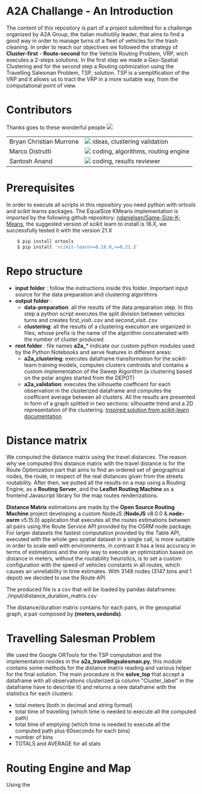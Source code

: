 # A2A Challange - An Introduction

The content of this repository is part of a project submitted for a challenge organized by A2A Group, the italian multiutiliy leader, that aims to find a good way in order to manage turns of a fleet of vehicles for the trash cleaning.
In order to reach our objectives we followed the strategy of **Cluster-first** - **Route-second** for the Vehicle Routing Problem, VRP, wich executes a 2-steps solutions. In the first step we made a Geo-Spatial Clustering and for the second step a Routing optimization using the Travelling Salesman Problem, TSP, solution. TSP is a semplification of the VRP and it allows us to tract the VRP in a more suitable way, from the computational point of view.

# Contributors 
Thanks goes to these wonderful people <img src="https://cdn1.iconfinder.com/data/icons/addiction-drugs-2/24/addiction_Coffee_1-24.png" />
<table>
    <tr>
        <td>Bryan Christian Murrone</td>
        <td><img src="https://cdn3.iconfinder.com/data/icons/technology-1-1/512/technology-machine-electronic-device-23-16.png"/> ideas, clustering validation</td>
    </tr>
    <tr>
        <td>Marco Distrutti</td>
        <td><img src="https://cdn2.iconfinder.com/data/icons/business-process-1/512/epc-16.png"/> coding, algorithms, routing engine</td>
    </tr>
    <tr>
        <td>Santosh Anand</td>
        <td><img src="https://cdn2.iconfinder.com/data/icons/miscellaneous-37/100/improving_quality_chart-16.png"/> coding, results reviewer</td>
    </tr>
</table>

# Prerequisites

In order to execute all scripts in this repository you need python with ortools and scikit learns packages. The EqualSize KMeans implementation is imported by the following github repository: [ndanielsen/Same-Size-K-Means](https://github.com/ndanielsen/Same-Size-K-Means), the suggested version of scikit learn to install is 18.X, we successfully tested it with the version 21.X

```sh
    $ pip install ortools
    $ pip install 'scikit-learn>=0.18.0,<=0.21.3'
```

# Repo structure

- **input folder** : follow the instructions inside this folder. Important input source for the data preparation and clustering algorithms
- **output folder** : 
    - **data-preparation**: all the results of the data preparation step. In this step a python script executes the split division between vehicles turns and creates first_visit.<YYYYmmdd>.csv and second_visit.<YYYYmmdd>.csv
    - **clustering**: all the results of a clustering execution are organized in files, whose prefix is the name of the algorithm concatenated with the number of cluster produced.
- **root folder** : file names **a2a_*** indicate our custom python modules used by the Python Notebooks and serve features in different areas:
    - **a2a_clustering**: executes dataframe transformation for the scikit-learn training models, computes clusters centroids and contains a custom implementation of the Sweep Algorithm (a clustering based on the polar angles started from the DEPOT)
    - **a2a_validation**: executes the silhouette coefficent for each observation in the clusterized dataframe and computes the coefficent average between all clusters. All the results are presented in form of a graph splitted in two sections: silhouette trend and a 2D representation of the clustering. [Inspired solution from scikit-learn documentation](https://scikit-learn.org/stable/auto_examples/cluster/plot_kmeans_silhouette_analysis.html)

# Distance matrix

We computed the distance matrix using the travel distances. The reason why we computed this distance matrix with the travel distance is for the Route Optimization part that aims to find an ordered set of geographical nodes, the route, in respect of the real distances given from the streets routability. After then, we putted all the results on a map using a Routing Engine, as a **Routing Server**, and the **Leaflet Routing Machine** as a frontend Javascript library for the map routes renderizations.

**Distance Matrix** estimations are made by the **Open Source Routing Machine** project developing a custom NodeJS (**NodeJS** v8.0.0 & **node-osrm** v5.15.0) application that executes all the routes estimations between all pairs using the Route Service API provided by the OSRM node package. For larger datasets the fastest computation provided by the Table API, executed with the whole geo spatial dataset in a single call, is more suitable in order to scale well with environments, in contrast it has a less accuracy in terms of estimations and the only way to execute an optimization based on distance in meters, without the routability heuristics, is to set a custom configuration with the speed of vehicles constants in all routes, which causes an unreliability in time estimates. With 3148 nodes (3147 bins and 1 depot) we decided to use the Route API.

The produced file is a csv that will be loaded by pandas dataframes: ./input/distance_duration_matrix.csv

The distance/duration matrix contains for each pairs, in the geospatial graph, a pair composed by **(meters,sedonds)**.

# Travelling Salesman Problem

We used the Google ORTools for the TSP computation and the implementation resides in the **a2a_travellingsalesman.py**, this module contains some methods for the distance matrix reading and various helper for the final solution. The main procedure is the **solve_tsp** that accept a dataframe with all observations clusterized (a column "Cluster_label" in the dataframe have to describe it) and returns a new dataframe with the statistics for each clusters:

 - total meters (both in decimal and string format)
 - total time of travelling (which time is needed to execute all the computed path)
 - total time of emptying (which time is needed to execute all the computed path plus 60seconds for each bins)
 - number of bins
 - TOTALS and AVERAGE for all stats

# Routing Engine and Map

Using the 
